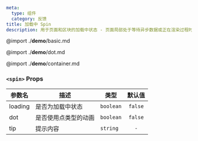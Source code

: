 ```yaml
meta:
  type: 组件
  category: 反馈
title: 加载中 Spin
description: 用于页面和区块的加载中状态 - 页面局部处于等待异步数据或正在渲染过程时，合适的加载动效会有效缓解用户的焦虑。
```

@import ./__demo__/basic.md

@import ./__demo__/dot.md

@import ./__demo__/container.md


### `<spin>` Props

|参数名|描述|类型|默认值|
|---|---|---|:---:|
|loading|是否为加载中状态|`boolean`|`false`|
|dot|是否使用点类型的动画|`boolean`|`false`|
|tip|提示内容|`string`|`-`|


